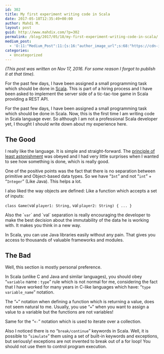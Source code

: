 ```yaml
---
id: 302
title: My first experiment writing code in Scala
date: 2017-05-18T12:35:49+00:00
author: Mahdi M.
layout: post
guid: http://www.mahdix.com/?p=302
permalink: /blog/2017/05/18/my-first-experiment-writing-code-in-scala/
medium_post:
  - 'O:11:"Medium_Post":11:{s:16:"author_image_url";s:68:"https://cdn-images-1.medium.com/fit/c/200/200/0*a70L__x5V0qVwdcB.jpg";s:10:"author_url";s:26:"https://medium.com/@mahdix";s:11:"byline_name";N;s:12:"byline_email";N;s:10:"cross_link";s:2:"no";s:2:"id";s:12:"d539c94d11c5";s:21:"follower_notification";s:3:"yes";s:7:"license";s:19:"all-rights-reserved";s:14:"publication_id";s:2:"-1";s:6:"status";s:6:"public";s:3:"url";s:81:"https://medium.com/@mahdix/my-first-experiment-writing-code-in-scala-d539c94d11c5";}'
categories:
  - Uncategorized
---
```

_(This post was written on Nov 17, 2016. For some reason I forgot to publish it at that time)._

For the past few days, I have been assigned a small programming task which should be done in [Scala](https://www.scala-lang.org/). This is part of a hiring process and I have been asked to implement the server side of a tic-tac-toe game in Scala providing a REST API.

For the past few days, I have been assigned a small programming task which should be done in Scala. Now, this is the first time I am writing code in Scala language ever. So although I am not a professional Scala developer yet, I thought I should write down about my experience here.

## The Good

I really like the language. It is simple and straight-forward. The [principle of least astonishment](https://en.wikipedia.org/wiki/Principle_of_least_astonishment) was obeyed and I had very little surprises when I wanted to see how something is done, which is really good.

One of the positive points was the fact that there is no separation between primitive and Object-based data types. So we have &#8220;`Int`&#8221; and not &#8220;`int`&#8221; + &#8220;`Integer`&#8221; (Like Java). This helps a lot.

I also liked the way objects are defined: Like a function which accepts a set of inputs:

`class Game(`val `player1: String,` val `player2: String) { ... }`

Also the \``var`\` and \`val\` separation is really encouraging the developer to make the best decision about the immutability of the data he is working with. It makes you think in a new way.

In Scala, you can use Java libraries easily without any pain. That gives you access to thousands of valuable frameworks and modules.

## The Bad

Well, this section is mostly personal preference.

In Scala (unlike C and Java and similar languages), you should obey &#8220;`variable` name : `type`&#8221; rule which is not normal for me, considering the fact that I have worked for many years in C-like languages which have: &#8220;`type variable_name`&#8221; notation.

The &#8220;`=`&#8221; notation when defining a function which is returning a value, does not seem natural to me. Usually, you use &#8220;`=`&#8221; when you want to assign a value to a variable but the functions are not variables!

Same for the &#8220;`<-`&#8221; notation which is used to iterate over a collection.

Also I noticed there is no &#8220;`break/continue`&#8221; keywords in Scala. Well, it is possible to &#8220;`simulate`&#8221; them using a set of built-in keywords and exceptions, but seriously! exceptions are not invented to break out of a for loop! You should not use them to control program execution.